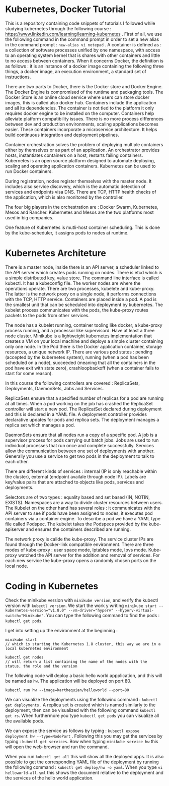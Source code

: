 # Kubernetes, Docker Tutorial

This is a repository containing code snippets of tutorials I followed while studying kubernetes through the following course : https://www.linkedin.com/learning/learning-kubernetes . First of all, we use the following command in the command prompt in order to set a new alias in the command prompt : `new-alias vi notepad` . A container is defined as : a collection of software processes unified by one namespace, with access to an operating system kernel that is shares with other containers and little to no access between containers. When it concerns Docker, the definition is as follows : it is an instance of a docker image containing the following three things, a docker image, an execution environment, a standard set of instructions.

There are two parts to Docker, there is the Docker store and Docker Engine. The Docker Engine is compromised of the runtime and packaging tools. The Docker Store is an online cloud service where users can store docker images, this is called also docker hub. Containers include the application and all its dependencies. The container is not tied to the platform it only requires docker engine to be installed on the computer. Containers help alleviate platform compatibility issues. There is no more process differences between dev and production environments, scaling applications becomes easier. These containers incorporate a microservice architecture. It helps build continuous integration and deployment pipelines.

Container orchestration solves the problem of deploying multiple containers either by themselves or as part of an application. An orchestrator provides hosts, instantiates containers on a host, restarts failing containers. Kubernetes is an open source platform designed to automate deploying, scaling and operating application containers. Kubernetes can be used to run Docker containers.

During registration, nodes register themselves with the master node. It includes also service discovery, which is the automatic detection of services and endpoints visa DNS. There are TCP, HTTP health checks of the application, which is also monitored by the controller.

The four big players in the orchestration are : Docker Swarm, Kubernetes, Mesos and Rancher. Kubernetes and Mesos are the two platforms most used in big companies.

One feature of Kubernetes is mutli-host container scheduling. This is done by the kube-scheduler, it assigns pods to nodes at runtime.

# Kubernetes Architeture

There is a master node, inside there is an API server, a scheduler linked to the API server which creates pods running on nodes. There is etcd which is a simple distributed key, value store. The command line interface is called kubectl. It has a kubeconfig file. The worker nodes are where the operations operate. There are two processes, kubelete and kube-proxy. The latter is the network proxy on a single node, it performs connections with the TCP, HTTP service. Containers are placed inside a pod. A pod is the smallest unit that can be scheduled into deployment by kubernetes. The kubelet process communicates with the pods, the kube-proxy routes packets to the pods from other services.

The node has a kubelet running, container tooling like docker, a kube-proxy process running, and a processor like supervisord. Have at least a three node cluster. Minikube is a lightweight kubernetes implementation that creates a VM on your local machine and deploys a simple cluster containing only one node. In the Pod there is the Docker application container, storage resources, a unique network IP. There are various pod states : pending (accepted by the kubernetes system), running (when a pod has been scheduled on a node), succeeded (meaning that all the containers in the pod have exit with state zero), crashloopbackoff (when a container fails to start for some reason).

In this course the following controllers are covered : ReplicaSets, Deployments, DaemonSets, Jobs and Services.

ReplicaSets ensure that a specified number of replicas for a pod are running at all times. When a pod working on the job has crashed the ReplicaSet controller will start a new pod. The ReplicatSet declared during deployment and this is declared in a YAML file. A deployment controller provides declarative updates for pods and replica sets. The deployment manages a replica set which manages a pod.

DaemonSets ensure that all nodes run a copy of a specific pod. A job is a supervisor process for pods carrying out batch jobs. Jobs are used to run individual processes that run once and complete successfully. Services allow the communication between one set of deployments with another. Generally you use a service to get two pods in the deployment to talk to each other.

There are different kinds of services : internal (IP is only reachable within the cluster), external (endpoint availale through node IP). Labels are key/value pairs that are attached to objects like pods, services and deployments. 

Selectors are of two types : equality based and set based (IN, NOTIN, EXISTS). Namespaces are a way to divide cluster resources between users. The Kubelet on the other hand has several roles : it communicates with the API server to see if pods have been assigned to nodes, it executes pod containers via a container engine. To describe a pod we have a YAML type file called Podspec. The kubelet takes the Podspecs provided by the kube-apiserver and ensures the containers described are running. 

The network proxy is callde the kube-proxy. The service cluster IPs are found through the Docker-link compatible environment. There are three modes of kube-proxy : user space mode, Iptables mode, Ipvs mode. Kube-proxy watched the API server for the addition and removal of services. For each new service the kube-proxy opens a randomly chosen ports on the local node.

# Coding in Kubernetes

Check the minikube version with `minikube version`, and verify the kubectl version with `kubectl version`. We start the work y writing `minikube start --kubernetes-version="v1.8.0" --vm-driver="hyperv" --hyperv-virtual-switch="Minikube"`. You can type the following command to find the pods : `kubectl get pods`.


I get into setting up the environment at the beginning :

```
minikube start 
// which is starting the Kubernetes 1.8 cluster, this way we are in a local kubernetes environment

kubectl get nodes 
// will return a list containing the name of the nodes with the status, the role and the version
```

The following code will deploy a basic hello world appplication, and this will be named as `hw`. The application will be deployed on port 80.

```
kubectl run hw --image=karthequian/helloworld --port=80
```

We can visualize the deployments using the followinc command : `kubectl get deployments` . A replica set is created which is named similarly to the deployment, then can be visualized with the following command `kubectl get rs`. When furthermore you type `kubectl get pods` you can visualize all the available pods.

We can expose the service as follows by typing : `kubectl expose deployment hw --type=NodePort` . Following this you may get the services by typing : `kubectl get services`. Bow when typing `minikube service hw` this will open the web-browser and run the command.

When you run `kubectl get all` this will show all the deployed apps. It is also possible to get the corresponding YAML file of the deployment by running the following command : `kubectl get deploy/hw -o yaml`. When you type `vi helloworld-all.yml` this shows the document relative to the deployment and the services of the hello world application. 
